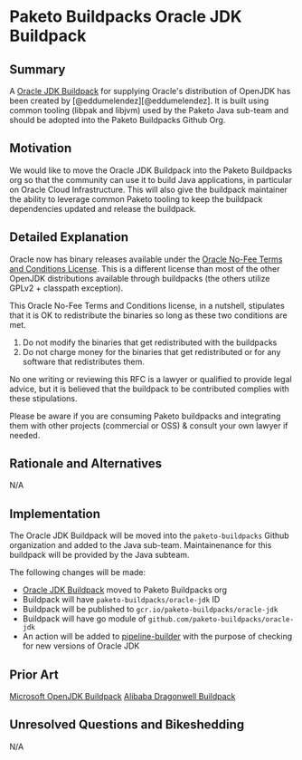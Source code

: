 # Paketo Buildpacks Oracle JDK Buildpack

## Summary

A [Oracle JDK Buildpack](https://github.com/eddumelendez/oracle-jdk) for supplying Oracle's distribution of OpenJDK has been created by [@eddumelendez][@eddumelendez]. It is built using common tooling (libpak and libjvm) used by the Paketo Java sub-team and should be adopted into the Paketo Buildpacks Github Org.

## Motivation

We would like to move the Oracle JDK Buildpack into the Paketo Buildpacks org so that the community can use it to build Java applications, in particular on Oracle Cloud Infrastructure. This will also give the buildpack maintainer the ability to leverage common Paketo tooling to keep the buildpack dependencies updated and release the buildpack.

## Detailed Explanation

Oracle now has binary releases available under the [Oracle No-Fee Terms and Conditions License](https://java.com/freeuselicense). This is a different license than most of the other OpenJDK distributions available through buildpacks (the others utilize GPLv2 + classpath exception).

This Oracle No-Fee Terms and Conditions license, in a nutshell, stipulates that it is OK to redistribute the binaries so long as these two conditions are met.

1. Do not modify the binaries that get redistributed with the buildpacks
2. Do not charge money for the binaries that get redistributed or for any software that redistributes them.

No one writing or reviewing this RFC is a lawyer or qualified to provide legal advice, but it is believed that the buildpack to be contributed complies with these stipulations.

Please be aware if you are consuming Paketo buildpacks and integrating them with other projects (commercial or OSS) & consult your own lawyer if needed.

## Rationale and Alternatives

N/A

## Implementation

The Oracle JDK Buildpack will be moved into the `paketo-buildpacks` Github organization and added to the Java sub-team. Maintainenance for this buildpack will be provided by the Java subteam.

The following changes will be made:

- [Oracle JDK Buildpack](https://github.com/eddumelendez/oracle-jdk) moved to Paketo Buildpacks org
- Buildpack will have `paketo-buildpacks/oracle-jdk` ID
- Buildpack will be published to `gcr.io/paketo-buildpacks/oracle-jdk`
- Buildpack will have go module of `github.com/paketo-buildpacks/oracle-jdk`
- An action will be added to [pipeline-builder](https://github.com/paketo-buildpacks/pipeline-builder/tree/main/actions) with the purpose of checking for new versions of Oracle JDK

## Prior Art

[Microsoft OpenJDK Buildpack](https://github.com/paketo-buildpacks/rfcs/blob/main/text/java/0001-microsoft-jdk.md)
[Alibaba Dragonwell Buildpack](https://github.com/paketo-buildpacks/rfcs/blob/main/text/java/0002-alibaba-jdk.md)

## Unresolved Questions and Bikeshedding

N/A
